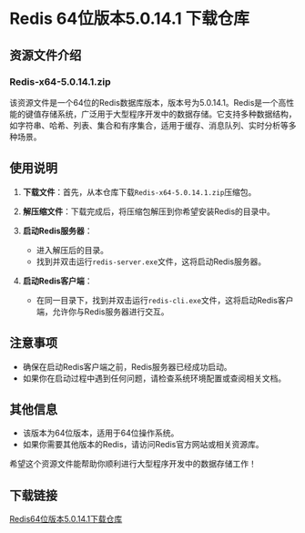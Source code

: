# Redis 64位版本5.0.14.1 下载仓库

## 资源文件介绍

### Redis-x64-5.0.14.1.zip

该资源文件是一个64位的Redis数据库版本，版本号为5.0.14.1。Redis是一个高性能的键值存储系统，广泛用于大型程序开发中的数据存储。它支持多种数据结构，如字符串、哈希、列表、集合和有序集合，适用于缓存、消息队列、实时分析等多种场景。

## 使用说明

1. **下载文件**：首先，从本仓库下载`Redis-x64-5.0.14.1.zip`压缩包。

2. **解压缩文件**：下载完成后，将压缩包解压到你希望安装Redis的目录中。

3. **启动Redis服务器**：
   - 进入解压后的目录。
   - 找到并双击运行`redis-server.exe`文件，这将启动Redis服务器。

4. **启动Redis客户端**：
   - 在同一目录下，找到并双击运行`redis-cli.exe`文件，这将启动Redis客户端，允许你与Redis服务器进行交互。

## 注意事项

- 确保在启动Redis客户端之前，Redis服务器已经成功启动。
- 如果你在启动过程中遇到任何问题，请检查系统环境配置或查阅相关文档。

## 其他信息

- 该版本为64位版本，适用于64位操作系统。
- 如果你需要其他版本的Redis，请访问Redis官方网站或相关资源库。

希望这个资源文件能帮助你顺利进行大型程序开发中的数据存储工作！

## 下载链接

[Redis64位版本5.0.14.1下载仓库](https://pan.quark.cn/s/b8646cc192b9)